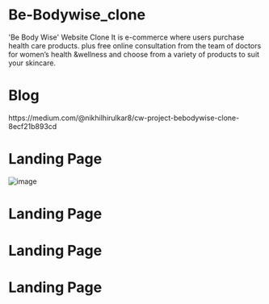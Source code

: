 # Be-Bodywise_clone
'Be Body Wise' Website Clone
 It is e-commerce where users purchase health care products. plus free online consultation from the team of doctors for women’s health &wellness and choose from a variety of products to suit your skincare.
 
  <h1>Blog</h1>
https://medium.com/@nikhilhirulkar8/cw-project-bebodywise-clone-8ecf21b893cd

 
 <h1>Landing Page</h1>

![image](https://user-images.githubusercontent.com/97525857/171800192-93fbf7ec-5cba-4583-adcb-4b487c6d6def.png)

 <h1>Landing Page</h1>
 
 
 
  <h1>Landing Page</h1>
  
  
   <h1>Landing Page</h1>
   
   
